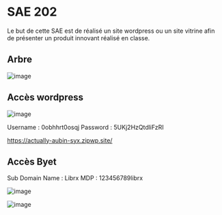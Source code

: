 <h1> SAE 202 </h1>

Le but de cette SAE est de réalisé un site wordpress ou un site vitrine afin de présenter un produit innovant réalisé en classe.

<h2> Arbre </h2>

![image](https://github.com/user-attachments/assets/afb97fb1-30f0-44de-b746-ce7ddc371549)

<h2> Accès wordpress </h2>

![image](https://github.com/user-attachments/assets/2b14279b-e234-4080-a898-97e1c23223a9)

Username : 0obhhrt0osqj
Password : 5UKj2HzQtdliFzRI

https://actually-aubin-syx.zipwp.site/

<h2> Accès Byet </h2>


Sub Domain Name	: Librx
MDP : 123456789librx

![image](https://github.com/user-attachments/assets/5315a9d6-b4ec-4e81-9e95-f78eff6b2294)

![image](https://github.com/user-attachments/assets/20d9a0bd-a91c-4db0-8968-332d48d21332)
